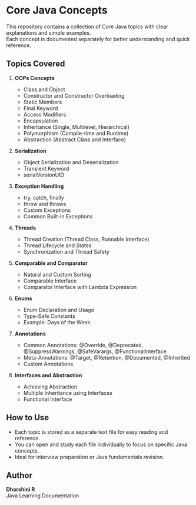 # Core Java Concepts

This repository contains a collection of Core Java topics with clear explanations and simple examples.  
Each concept is documented separately for better understanding and quick reference.


## Topics Covered

1. **OOPs Concepts**  
   - Class and Object  
   - Constructor and Constructor Overloading  
   - Static Members  
   - Final Keyword  
   - Access Modifiers  
   - Encapsulation  
   - Inheritance (Single, Multilevel, Hierarchical)  
   - Polymorphism (Compile-time and Runtime)  
   - Abstraction (Abstract Class and Interface)

2. **Serialization**  
   - Object Serialization and Deserialization  
   - Transient Keyword  
   - serialVersionUID

3. **Exception Handling**  
   - try, catch, finally  
   - throw and throws  
   - Custom Exceptions  
   - Common Built-in Exceptions

4. **Threads**  
   - Thread Creation (Thread Class, Runnable Interface)  
   - Thread Lifecycle and States  
   - Synchronization and Thread Safety

5. **Comparable and Comparator**  
   - Natural and Custom Sorting  
   - Comparable Interface  
   - Comparator Interface with Lambda Expression

6. **Enums**  
   - Enum Declaration and Usage  
   - Type-Safe Constants  
   - Example: Days of the Week

7. **Annotations**  
   - Common Annotations: @Override, @Deprecated, @SuppressWarnings, @SafeVarargs, @FunctionalInterface  
   - Meta-Annotations: @Target, @Retention, @Documented, @Inherited  
   - Custom Annotations

8. **Interfaces and Abstraction**  
   - Achieving Abstraction  
   - Multiple Inheritance using Interfaces  
   - Functional Interface


## How to Use

- Each topic is stored as a separate text file for easy reading and reference.  
- You can open and study each file individually to focus on specific Java concepts.  
- Ideal for interview preparation or Java fundamentals revision.


## Author
**Dharshini R**  
Java Learning Documentation
